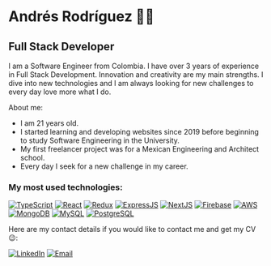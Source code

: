 # Andrés Rodríguez 🧑‍💻
## Full Stack Developer

I am a Software Engineer from Colombia. I have over 3 years of experience in Full Stack Development. Innovation and creativity are my main strengths. I dive into new technologies and I am always looking for new challenges to every day love more what I do.

About me:

* I am 21 years old.
* I started learning and developing websites since 2019 before beginning to study Software Engineering in the University.
* My first freelancer project was for a Mexican Engineering and Architect school.
* Every day I seek for a new challenge in my career.

### My most used technologies:

[![TypeScript](https://img.shields.io/badge/-TypeScript-007ACC?style=flat-square&logo=typescript&logoColor=white)](https://www.typescriptlang.org/)
[![React](https://img.shields.io/badge/-React-61DAFB?style=flat-square&logo=react&logoColor=white)](https://reactjs.org/)
[![Redux](https://img.shields.io/badge/-Redux-764ABC?style=flat-square&logo=redux&logoColor=white)](https://redux.js.org/)
[![ExpressJS](https://img.shields.io/badge/-ExpressJS-000000?style=flat-square&logo=express&logoColor=white)](https://expressjs.com/)
[![NextJS](https://img.shields.io/badge/-NextJS-000000?style=flat-square&logo=next.js&logoColor=white)](https://nextjs.org/)
[![Firebase](https://img.shields.io/badge/-Firebase-FFCA28?style=flat-square&logo=firebase&logoColor=white)](https://firebase.google.com/)
[![AWS](https://img.shields.io/badge/-AWS-232F3E?style=flat-square&logo=amazon-aws&logoColor=white)](https://aws.amazon.com/)
[![MongoDB](https://img.shields.io/badge/-MongoDB-47A248?style=flat-square&logo=mongodb&logoColor=white)](https://www.mongodb.com/)
[![MySQL](https://img.shields.io/badge/-MySQL-4479A1?style=flat-square&logo=mysql&logoColor=white)](https://www.mysql.com/)
[![PostgreSQL](https://img.shields.io/badge/-PostgreSQL-336791?style=flat-square&logo=postgresql&logoColor=white)](https://www.postgresql.org/)

Here are my contact details if you would like to contact me and get my CV 😉:

[![LinkedIn](https://img.shields.io/badge/-LinkedIn-0077B5?style=flat-square&logo=linkedin&logoColor=white)](https://www.linkedin.com/in/and-rodr/)
[![Email](https://img.shields.io/badge/-Email-D14836?style=flat-square&logo=gmail&logoColor=white)](mailto:roariasaf@gmail.com)
